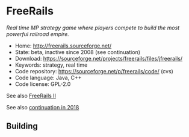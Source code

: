 # FreeRails

_Real time MP strategy game where players compete to build the most powerful railroad empire._

- Home: http://freerails.sourceforge.net/
- State: beta, inactive since 2008 (see continuation)
- Download: https://sourceforge.net/projects/freerails/files/jfreerails/
- Keywords: strategy, real time
- Code repository: https://sourceforge.net/p/freerails/code/ (cvs)
- Code language: Java, C++
- Code license: GPL-2.0

See also [FreeRails II](http://freerails2.sourceforge.net/)

See also [continuation in 2018](https://github.com/Trilarion/freerails)

## Building

